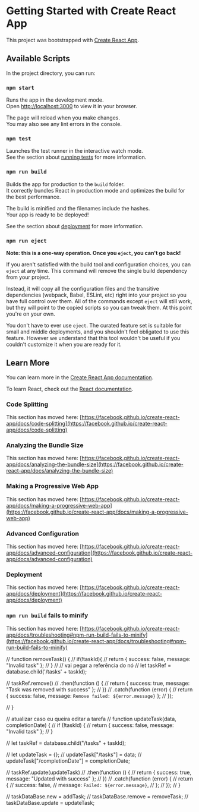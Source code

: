 # Getting Started with Create React App

This project was bootstrapped with [Create React App](https://github.com/facebook/create-react-app).

## Available Scripts

In the project directory, you can run:

### `npm start`

Runs the app in the development mode.\
Open [http://localhost:3000](http://localhost:3000) to view it in your browser.

The page will reload when you make changes.\
You may also see any lint errors in the console.

### `npm test`

Launches the test runner in the interactive watch mode.\
See the section about [running tests](https://facebook.github.io/create-react-app/docs/running-tests) for more information.

### `npm run build`

Builds the app for production to the `build` folder.\
It correctly bundles React in production mode and optimizes the build for the best performance.

The build is minified and the filenames include the hashes.\
Your app is ready to be deployed!

See the section about [deployment](https://facebook.github.io/create-react-app/docs/deployment) for more information.

### `npm run eject`

**Note: this is a one-way operation. Once you `eject`, you can't go back!**

If you aren't satisfied with the build tool and configuration choices, you can `eject` at any time. This command will remove the single build dependency from your project.

Instead, it will copy all the configuration files and the transitive dependencies (webpack, Babel, ESLint, etc) right into your project so you have full control over them. All of the commands except `eject` will still work, but they will point to the copied scripts so you can tweak them. At this point you're on your own.

You don't have to ever use `eject`. The curated feature set is suitable for small and middle deployments, and you shouldn't feel obligated to use this feature. However we understand that this tool wouldn't be useful if you couldn't customize it when you are ready for it.

## Learn More

You can learn more in the [Create React App documentation](https://facebook.github.io/create-react-app/docs/getting-started).

To learn React, check out the [React documentation](https://reactjs.org/).

### Code Splitting

This section has moved here: [https://facebook.github.io/create-react-app/docs/code-splitting](https://facebook.github.io/create-react-app/docs/code-splitting)

### Analyzing the Bundle Size

This section has moved here: [https://facebook.github.io/create-react-app/docs/analyzing-the-bundle-size](https://facebook.github.io/create-react-app/docs/analyzing-the-bundle-size)

### Making a Progressive Web App

This section has moved here: [https://facebook.github.io/create-react-app/docs/making-a-progressive-web-app](https://facebook.github.io/create-react-app/docs/making-a-progressive-web-app)

### Advanced Configuration

This section has moved here: [https://facebook.github.io/create-react-app/docs/advanced-configuration](https://facebook.github.io/create-react-app/docs/advanced-configuration)

### Deployment

This section has moved here: [https://facebook.github.io/create-react-app/docs/deployment](https://facebook.github.io/create-react-app/docs/deployment)

### `npm run build` fails to minify

This section has moved here: [https://facebook.github.io/create-react-app/docs/troubleshooting#npm-run-build-fails-to-minify](https://facebook.github.io/create-react-app/docs/troubleshooting#npm-run-build-fails-to-minify)


  // function  removeTask() {
  //   if(!taskId){
  //     return { success: false, message: "Invalid task" };
  //   }
  //   // vai pegar a referência do nó
  //   let taskRef = database.child('/tasks' + taskId);

  //   taskRef.remove()
  //     .then(function () {
  //       return { success: true, message: "Task was removed with success" };
  //     })
  //     .catch(function (error) {
  //       return { success: false, message: `Remove failed: ${error.message}` };
  //     });

  // }

  // atualizar caso eu queira editar a tarefa
  // function updateTask(data, completionDate) {
  //   if (!taskId) {
  //     return { success: false, message: "Invalid task" };
  //   }

  //   let taskRef = database.child("/tasks" + taskId);

  //   let updateTask = {};
  //   updateTask["/tasks"] = data;
  //   updateTask["/completionDate"] = completionDate;

  //   taskRef.update(updateTask)
  //     .then(function () {
  //       return { success: true, message: "Updated with success" };
  //     })
  //     .catch(function (error) {
  //       return {
  //         success: false,
  //         message: `Failed: ${error.message}`,
  //       };
  //     });
  // }

  // taskDataBase.new = addTask;
  // taskDataBase.remove = removeTask;
  // taskDataBase.update = updateTask;
